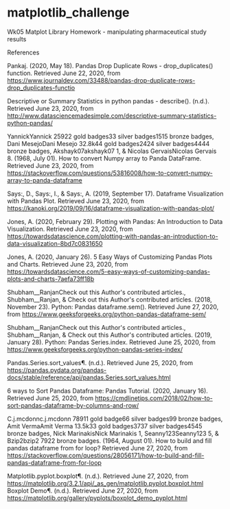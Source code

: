 # matplotlib_challenge
Wk05 Matplot Library Homework - manipulating pharmaceutical study results

References

Pankaj. (2020, May 18). Pandas Drop Duplicate Rows - drop_duplicates() function. Retrieved June 22, 2020, from https://www.journaldev.com/33488/pandas-drop-duplicate-rows-drop_duplicates-functio

Descriptive or Summary Statistics in python pandas - describe(). (n.d.). Retrieved June 23, 2020, from http://www.datasciencemadesimple.com/descriptive-summary-statistics-python-pandas/

YannickYannick 25922 gold badges33 silver badges1515 bronze badges, Dani MesejoDani Mesejo 32.8k44 gold badges2424 silver badges4444 bronze badges, Akshayk07akshayk07 1, &amp; Nicolas GervaisNicolas Gervais 8. (1968, July 01). How to convert Numpy array to Panda DataFrame. Retrieved June 23, 2020, from https://stackoverflow.com/questions/53816008/how-to-convert-numpy-array-to-panda-dataframe

Says:, D., Says:, I., &amp; Says:, A. (2019, September 17). Dataframe Visualization with Pandas Plot. Retrieved June 23, 2020, from https://kanoki.org/2019/09/16/dataframe-visualization-with-pandas-plot/

Jones, A. (2020, February 29). Plotting with Pandas: An Introduction to Data Visualization. Retrieved June 23, 2020, from https://towardsdatascience.com/plotting-with-pandas-an-introduction-to-data-visualization-8bd7c0831650

Jones, A. (2020, January 26). 5 Easy Ways of Customizing Pandas Plots and Charts. Retrieved June 23, 2020, from https://towardsdatascience.com/5-easy-ways-of-customizing-pandas-plots-and-charts-7aefa73ff18b

Shubham__RanjanCheck out this Author's contributed articles., Shubham__Ranjan, &amp; Check out this Author's contributed articles. (2018, November 23). Python: Pandas dataframe.sem(). Retrieved June 27, 2020, from https://www.geeksforgeeks.org/python-pandas-dataframe-sem/

Shubham__RanjanCheck out this Author's contributed articles., Shubham__Ranjan, &amp; Check out this Author's contributed articles. (2019, January 28). Python: Pandas Series.index. Retrieved June 25, 2020, from https://www.geeksforgeeks.org/python-pandas-series-index/

Pandas.Series.sort_values¶. (n.d.). Retrieved June 25, 2020, from https://pandas.pydata.org/pandas-docs/stable/reference/api/pandas.Series.sort_values.html

6 ways to Sort Pandas Dataframe: Pandas Tutorial. (2020, January 16). Retrieved June 25, 2020, from https://cmdlinetips.com/2018/02/how-to-sort-pandas-dataframe-by-columns-and-row/

C.j.mcdonnc.j.mcdonn 78911 gold badge66 silver badges99 bronze badges, Amit VermaAmit Verma 13.5k33 gold badges3737 silver badges4545 bronze badges, Nick MarinakisNick Marinakis 1, Seanny123Seanny123 5, &amp; Bzip2bzip2 7922 bronze badges. (1964, August 01). How to build and fill pandas dataframe from for loop? Retrieved June 27, 2020, from https://stackoverflow.com/questions/28056171/how-to-build-and-fill-pandas-dataframe-from-for-loop

Matplotlib.pyplot.boxplot¶. (n.d.). Retrieved June 27, 2020, from https://matplotlib.org/3.2.1/api/_as_gen/matplotlib.pyplot.boxplot.html
Boxplot Demo¶. (n.d.). Retrieved June 27, 2020, from https://matplotlib.org/gallery/pyplots/boxplot_demo_pyplot.html
